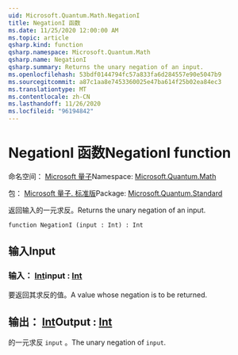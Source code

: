 ```yaml
---
uid: Microsoft.Quantum.Math.NegationI
title: NegationI 函数
ms.date: 11/25/2020 12:00:00 AM
ms.topic: article
qsharp.kind: function
qsharp.namespace: Microsoft.Quantum.Math
qsharp.name: NegationI
qsharp.summary: Returns the unary negation of an input.
ms.openlocfilehash: 53bdf0144794fc57a833fa6d284557e90e5047b9
ms.sourcegitcommit: a87c1aa8e7453360025e47ba614f25b02ea84ec3
ms.translationtype: MT
ms.contentlocale: zh-CN
ms.lasthandoff: 11/26/2020
ms.locfileid: "96194842"
---
```

# <a name="negationi-function"></a><span data-ttu-id="3415c-102">NegationI 函数</span><span class="sxs-lookup"><span data-stu-id="3415c-102">NegationI function</span></span>

<span data-ttu-id="3415c-103">命名空间： [Microsoft 量子](xref:Microsoft.Quantum.Math)</span><span class="sxs-lookup"><span data-stu-id="3415c-103">Namespace: [Microsoft.Quantum.Math](xref:Microsoft.Quantum.Math)</span></span>

<span data-ttu-id="3415c-104">包： [Microsoft 量子. 标准版](https://nuget.org/packages/Microsoft.Quantum.Standard)</span><span class="sxs-lookup"><span data-stu-id="3415c-104">Package: [Microsoft.Quantum.Standard](https://nuget.org/packages/Microsoft.Quantum.Standard)</span></span>


<span data-ttu-id="3415c-105">返回输入的一元求反。</span><span class="sxs-lookup"><span data-stu-id="3415c-105">Returns the unary negation of an input.</span></span>

```qsharp
function NegationI (input : Int) : Int
```


## <a name="input"></a><span data-ttu-id="3415c-106">输入</span><span class="sxs-lookup"><span data-stu-id="3415c-106">Input</span></span>

### <a name="input--int"></a><span data-ttu-id="3415c-107">输入： [Int](xref:microsoft.quantum.lang-ref.int)</span><span class="sxs-lookup"><span data-stu-id="3415c-107">input : [Int](xref:microsoft.quantum.lang-ref.int)</span></span>

<span data-ttu-id="3415c-108">要返回其求反的值。</span><span class="sxs-lookup"><span data-stu-id="3415c-108">A value whose negation is to be returned.</span></span>



## <a name="output--int"></a><span data-ttu-id="3415c-109">输出： [Int](xref:microsoft.quantum.lang-ref.int)</span><span class="sxs-lookup"><span data-stu-id="3415c-109">Output : [Int](xref:microsoft.quantum.lang-ref.int)</span></span>

<span data-ttu-id="3415c-110">的一元求反 `input` 。</span><span class="sxs-lookup"><span data-stu-id="3415c-110">The unary negation of `input`.</span></span>